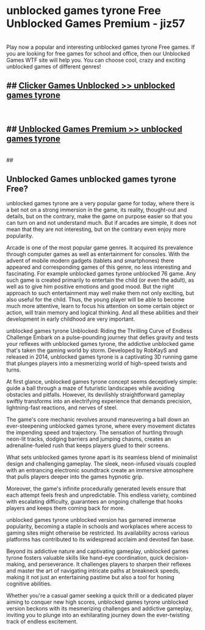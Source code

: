 # unblocked games tyrone Free Unblocked Games Premium - jiz57 <br>
<br>
Play now a popular and interesting unblocked games tyrone Free games. If you are looking for free games for school and office, then our Unblocked Games WTF site will help you. You can choose cool, crazy and exciting unblocked games of different genres!


## ##  [Clicker Games Unblocked >> unblocked games tyrone](http://freeplayer.one?title=unblocked_games_tyrone&ref=M1)
  <br>

##  ## [Unblocked Games Premium >> unblocked games tyrone](http://freeplayer.one?title=unblocked_games_tyrone&ref=M1)
  <br>
  ##



## Unblocked Games unblocked games tyrone Free?

unblocked games tyrone are a very popular game for today, where there is a bet not on a strong immersion in the game, its reality, thought-out and details, but on the contrary, make the game on purpose easier so that you can turn on and not understand much. But if arcades are simple, it does not mean that they are not interesting, but on the contrary even enjoy more popularity.

Arcade is one of the most popular game genres. It acquired its prevalence through computer games as well as entertainment for consoles. With the advent of mobile modern gadgets (tablets and smartphones) there appeared and corresponding games of this genre, no less interesting and fascinating. For example unblocked games tyrone unblocked 76 game. Any such game is created primarily to entertain the child (or even the adult), as well as to give him positive emotions and good mood. But the right approach to such entertainment may well make them not only exciting, but also useful for the child. Thus, the young player will be able to become much more attentive, learn to focus his attention on some certain object or action, will train memory and logical thinking. And all these abilities and their development in early childhood are very important.

unblocked games tyrone Unblocked: Riding the Thrilling Curve of Endless Challenge
Embark on a pulse-pounding journey that defies gravity and tests your reflexes with unblocked games tyrone, the addictive unblocked game that's taken the gaming world by storm. Developed by RobKayS and released in 2014, unblocked games tyrone is a captivating 3D running game that plunges players into a mesmerizing world of high-speed twists and turns.

At first glance, unblocked games tyrone concept seems deceptively simple: guide a ball through a maze of futuristic landscapes while avoiding obstacles and pitfalls. However, its devilishly straightforward gameplay swiftly transforms into an electrifying experience that demands precision, lightning-fast reactions, and nerves of steel.

The game's core mechanic revolves around maneuvering a ball down an ever-steepening unblocked games tyrone, where every movement dictates the impending speed and trajectory. The sensation of hurtling through neon-lit tracks, dodging barriers and jumping chasms, creates an adrenaline-fueled rush that keeps players glued to their screens.

What sets unblocked games tyrone apart is its seamless blend of minimalist design and challenging gameplay. The sleek, neon-infused visuals coupled with an entrancing electronic soundtrack create an immersive atmosphere that pulls players deeper into the games hypnotic grip.

Moreover, the game's infinite procedurally generated levels ensure that each attempt feels fresh and unpredictable. This endless variety, combined with escalating difficulty, guarantees an ongoing challenge that hooks players and keeps them coming back for more.

unblocked games tyrone unblocked version has garnered immense popularity, becoming a staple in schools and workplaces where access to gaming sites might otherwise be restricted. Its availability across various platforms has contributed to its widespread acclaim and devoted fan base.

Beyond its addictive nature and captivating gameplay, unblocked games tyrone fosters valuable skills like hand-eye coordination, quick decision-making, and perseverance. It challenges players to sharpen their reflexes and master the art of navigating intricate paths at breakneck speeds, making it not just an entertaining pastime but also a tool for honing cognitive abilities.

Whether you're a casual gamer seeking a quick thrill or a dedicated player aiming to conquer new high scores, unblocked games tyrone unblocked version beckons with its mesmerizing challenges and addictive gameplay, inviting you to plunge into an exhilarating journey down the ever-twisting track of endless excitement.